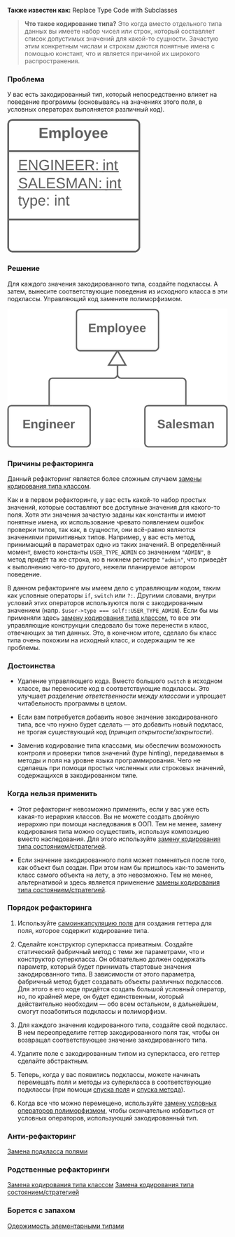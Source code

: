 **Также известен как:** Replace Type Code with Subclasses

>**Что такое кодирование типа?** Это когда вместо отдельного типа данных вы имеете набор чисел или строк, который составляет список допустимых значений для какой-то сущности. Зачастую этим конкретным числам и строкам даются понятные имена с помощью констант, что и является причиной их широкого распространения.

### Проблема
У вас есть закодированный тип, который непосредственно влияет на поведение программы (основываясь на значениях этого поля, в условных операторах выполняется различный код).

![](../images/RTCWS_TRUBLE.png)

### Решение
Для каждого значения закодированного типа, создайте подклассы. А затем, вынесите соответствующие поведения из исходного класса в эти подклассы. Управляющий код замените полиморфизмом.

![](../images/RTCWS.png)

### Причины рефакторинга
Данный рефакторинг является более сложным случаем [замены кодирования типа классом](https://refactoring.guru/ru/replace-type-code-with-class).

Как и в первом рефакторинге, у вас есть какой-то набор простых значений, которые составляют все доступные значения для какого-то поля. Хотя эти значения зачастую заданы как константы и имеют понятные имена, их использование чревато появлением ошибок проверки типов, так как, в сущности, они всё-равно являются значениями примитивных типов. Например, у вас есть метод, принимающий в параметрах одно из таких значений. В определённый момент, вместо константы `USER_TYPE_ADMIN` со значением `"ADMIN"`, в метод придёт та же строка, но в нижнем регистре `"admin"`, что приведёт к выполнению чего-то другого, нежели планируемое автором поведение.

В данном рефакторинге мы имеем дело с управляющим кодом, таким как условные операторы `if`, `switch` или `?:`. Другими словами, внутри условий этих операторов используются поля с закодированным значением (напр. `$user->type === self::USER_TYPE_ADMIN`). Если бы мы применяли здесь [замену кодирования типа классом](https://refactoring.guru/ru/replace-type-code-with-class), то все эти управляющие конструкции следовало бы тоже перенести в класс, отвечающих за тип данных. Это, в конечном итоге, сделало бы класс типа очень похожим на исходный класс, и содержащим те же проблемы.

### Достоинства
- Удаление управляющего кода. Вместо большого `switch` в исходном классе, вы переносите код в соответствующие подклассы. Это улучшает _разделение ответственности между классами_ и упрощает читабельность программы в целом.
    
- Если вам потребуется добавить новое значение закодированного типа, все что нужно будет сделать — это добавить новый подкласс, не трогая существующий код (_принцип открытости/закрытости_).
    
- Заменив кодирование типа классами, мы обеспечим возможность контроля и проверки типов значений (type hinting), передаваемых в методы и поля на уровне языка программирования. Чего не сделаешь при помощи простых численных или строковых значений, содержащихся в закодированном типе.
    

### Когда нельзя применить
- Этот рефакторинг невозможно применить, если у вас уже есть какая-то иерархия классов. Вы не можете создать двойную иерархию при помощи наследования в ООП. Тем не менее, замену кодирования типа можно осуществить, используя композицию вместо наследования. Для этого используйте [замену кодирования типа состоянием/стратегией](https://refactoring.guru/ru/replace-type-code-with-state-strategy).
    
- Если значение закодированного поля может поменяться после того, как объект был создан. При этом нам бы пришлось как-то заменить класс самого объекта на лету, а это невозможно. Тем не менее, альтернативой и здесь является применение [замены кодирования типа состоянием/стратегией](https://refactoring.guru/ru/replace-type-code-with-state-strategy).
    

### Порядок рефакторинга
1. Используйте [самоинкапсуляцию поля](https://refactoring.guru/ru/self-encapsulate-field) для создания геттера для поля, которое содержит кодирование типа.
    
2. Сделайте конструктор суперкласса приватным. Создайте статический фабричный метод с теми же параметрами, что и конструктор суперкласса. Он обязательно должен содержать параметр, который будет принимать стартовые значения закодированного типа. В зависимости от этого параметра, фабричный метод будет создавать объекты различных подклассов. Для этого в его коде придётся создать большой условный оператор, но, по крайней мере, он будет единственным, который действительно необходим — обо всем остальном, в дальнейшем, смогут позаботиться подклассы и полиморфизм.
    
3. Для каждого значения кодированного типа, создайте свой подкласс. В нем переопределите геттер закодированного поля так, чтобы он возвращал соответствующее значение закодированного типа.
    
4. Удалите поле с закодированным типом из суперкласса, его геттер сделайте абстрактным.
    
5. Теперь, когда у вас появились подклассы, можете начинать перемещать поля и методы из суперкласса в соответствующие подклассы (при помощи [спуска поля](https://refactoring.guru/ru/push-down-field) и [спуска метода](https://refactoring.guru/ru/push-down-method)).
    
6. Когда все что можно перемещено, используйте [замену условных операторов полиморфизмом](https://refactoring.guru/ru/replace-conditional-with-polymorphism), чтобы окончательно избавиться от условных операторов, использующий закодированный тип.

### Анти-рефакторинг
[Замена подкласса полями](https://refactoring.guru/ru/replace-subclass-with-fields)

### Родственные рефакторинги
[Замена кодирования типа классом](https://refactoring.guru/ru/replace-type-code-with-class)
[Замена кодирования типа состоянием/стратегией](https://refactoring.guru/ru/replace-type-code-with-state-strategy)

### Борется с запахом
[Одержимость элементарными типами](https://refactoring.guru/ru/smells/primitive-obsession)
